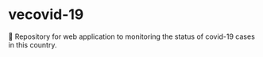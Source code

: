 # vecovid-19
🦠 Repository for web application to monitoring the status of covid-19 cases in this country.
